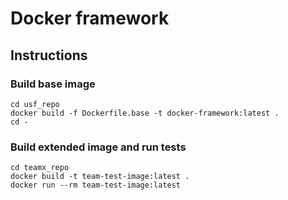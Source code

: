 # Docker framework
## Instructions
### Build base image
```
cd usf_repo
docker build -f Dockerfile.base -t docker-framework:latest .
cd -
```
### Build extended image and run tests
```
cd teamx_repo
docker build -t team-test-image:latest .
docker run --rm team-test-image:latest
```
